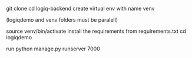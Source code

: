git clone 
cd logiq-backend
create virtual env with name venv

(logiqdemo and venv folders must be paralell)

source venv/bin/activate
install the requirements from requirements.txt
cd logiqdemo

run
python manage.py runserver 7000
